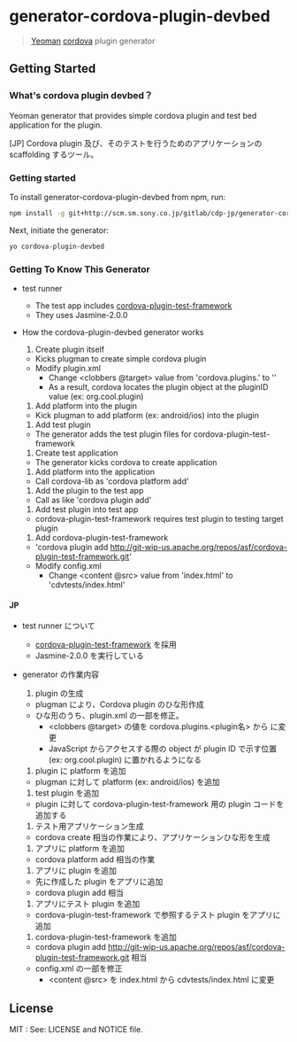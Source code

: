 # generator-cordova-plugin-devbed

> [Yeoman](http://yeoman.io) [cordova](http://cordova.apache.org) plugin generator


## Getting Started

### What's cordova plugin devbed？

Yeoman generator that provides simple cordova plugin and test bed application for the plugin.

[JP] Cordova plugin 及び、そのテストを行うためのアプリケーションの scaffolding するツール。

### Getting started

To install generator-cordova-plugin-devbed from npm, run:

```bash
npm install -g git+http://scm.sm.sony.co.jp/gitlab/cdp-jp/generator-cordova-plugin-devbed.git
```

Next, initiate the generator:

```bash
yo cordova-plugin-devbed
```

### Getting To Know This Generator

- test runner
  - The test app includes [cordova-plugin-test-framework](https://github.com/apache/cordova-plugin-test-framework)
  - They uses Jasmine-2.0.0

- How the cordova-plugin-devbed generator works
  1. Create plugin itself
    - Kicks plugman to create simple cordova plugin
    - Modify plugin.xml
      - Change <plugin><js-module><clobbers @target> value from 'cordova.plugins.<pluginName>' to '<plugin ID>'
      - As a result, cordova locates the plugin object at the pluginID value (ex: org.cool.plugin)
  1. Add platform into the plugin
    - Kick plugman to add platform (ex: android/ios) into the plugin
  1. Add test plugin
    - The generator adds the test plugin files for cordova-plugin-test-framework
  1. Create test application
    - The generator kicks cordova to create application
  1. Add platform into the application
    - Call cordova-lib as 'cordova platform add'
  1. Add the plugin to the test app
    - Call as like 'cordova plugin add'
  1. Add test plugin into test app
    - cordova-plugin-test-framework requires test plugin to testing target plugin
  1. Add cordova-plugin-test-framework
    - 'cordova plugin add http://git-wip-us.apache.org/repos/asf/cordova-plugin-test-framework.git'
    - Modify config.xml
      - Change <widget><content @src> value from 'index.html' to 'cdvtests/index.html'


#### JP
- test runner について
  - [cordova-plugin-test-framework](https://github.com/apache/cordova-plugin-test-framework) を採用
  - Jasmine-2.0.0 を実行している

- generator の作業内容
  1. plugin の生成
    - plugman により、Cordova plugin のひな形作成
    - ひな形のうち、plugin.xml の一部を修正。
      - <plugin><js-module><clobbers @target> の値を cordova.plugins.<plugin名> から <plugin ID> に変更
      - JavaScript からアクセスする際の object が plugin ID で示す位置 (ex: org.cool.plugin) に置かれるようになる
  1. plugin に platform を追加
    - plugman に対して platform (ex: android/ios) を追加
  1. test plugin を追加
    - plugin に対して cordova-plugin-test-framework 用の plugin コードを追加する
  1. テスト用アプリケーション生成
    - cordova create 相当の作業により、アプリケーションひな形を生成
  1. アプリに platform を追加
    - cordova platform add 相当の作業
  1. アプリに plugin を追加
    - 先に作成した plugin をアプリに追加
    - cordova plugin add 相当
  1. アプリにテスト plugin を追加
    - cordova-plugin-test-framework で参照するテスト plugin をアプリに追加
  1. cordova-plugin-test-framework を追加
    - cordova plugin add http://git-wip-us.apache.org/repos/asf/cordova-plugin-test-framework.git 相当
    - config.xml の一部を修正
      - <widget><content @src> を index.html から cdvtests/index.html に変更


## License

MIT : See: LICENSE and NOTICE file.